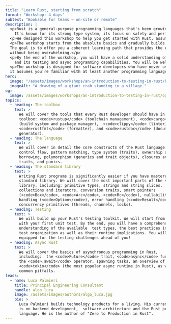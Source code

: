 ```yaml
---
title: "Learn Rust, starting from scratch"
format: "Workshop: 4 days"
subtext: "Bookable for teams – on-site or remote"
description: |
  <p>Rust is a general-purpose programming languages that's been growing in popularity over the past few years.
    It's known for its strong type system, its focus on safety and performance, and its modern tooling.</p>
  <p>We designed this workshop to help you get started with Rust, assuming no prior knowledge of the language.</p>
  <p>The workshop starts from the absolute basics and gradually builds up to more advanced topics, interleaving theory with practice.</p>
  The goal is to offer you a coherent learning path that provides the right level of challenge at every step, 
  without being overwhelming.</p>
  <p>By the end of the workshop, you will have a solid understanding of the Rust language, its standard library,
    and its testing and async programming capabilities. You will be well equipped to start your Rust journey!</p>
  <p>The workshop is designed for software developers who have never used Rust before, but 
  it assumes you're familiar with at least another programming language.</p>
hero:
  image: "/assets/images/workshops/an-introduction-to-testing-in-rust/header-background.jpg"
  imageAlt: "A drawing of a giant crab standing in a village."
og:
  image: /assets/images/workshops/an-introduction-to-testing-in-rust/og-image.jpg
topics:
  - heading: The toolbox
    text: >
      We will cover the tools that every Rust developer should have in their
      toolbox: <code>rustup</code> (toolchain management), <code>cargo</code>
      (build system and package manager),  <code>clippy</code> (linter),
      <code>rustfmt</code> (formatter), and <code>rustdoc</code> (documentation
      generator).
  - heading: The language
    text: >
      We will cover in detail the core constructs of the Rust language: syntax,
      control flow, pattern matching, type system (traits), ownership and
      borrowing, polymorphism (generics and trait objects), closures and `Fn*`
      traits, and panics.
  - heading: The standard library
    text: >
      Writing Rust programs is significantly easier if you have mastered the
      standard library. We will cover the most important parts of the standard
      library, including: primitive types, strings and string slices,
      collections and iterators, conversion traits, smart pointers
      (<code>Box</code>, <code>Arc</code>, <code>Rc</code>), nullability
      handling (<code>Option</code>), error handling (<code>Result</code>), and
      concurrency primitives (threads, channels, locks).
  - heading: Testing
    text: >
      We will build up your Rust's testing toolkit. We will start from scratch,
      with your first unit test. By the end, you will have a comprehensive
      understanding of the available  test types, the best practices in terms of
      test organization as well as their runtime implications. You will be well
      equipped for the testing challenges ahead of you!
  - heading: Async Rust
    text: >
      We will cover the basics of asynchronous programming in Rust,
      including:  the <code>Future</code> trait, <code>async</code> functions,
      the <code>.await</code> operator, spawning tasks, an overview of
      <code>tokio</code> (the most popular async runtime in Rust), as well as
      common pitfalls.
leads:
  - name: Luca Palmieri
    title: Principal Engineering Consultant
    handle: algo_luca
    image: /assets/images/authors/algo_luca.jpg
    bio: >
      Luca Palmieri builds technology products for a living. His current focus
      is on backend development,  software architecture and the Rust programming
      language. He is the author of "Zero to Production in Rust".
---
```


<!--break-->
